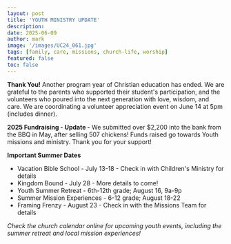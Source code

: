 ```yaml
---
layout: post
title: 'YOUTH MINISTRY UPDATE'
description:
date: 2025-06-09
author: mark
image: '/images/UC24_061.jpg'
tags: [family, care, missions, church-life, worship]
featured: false
toc: false
---
```


**Thank You!** Another program year of Christian education has ended. We are grateful to the parents who supported their student's participation, and the volunteers who poured into the next generation with love, wisdom, and care. We are coordinating a volunteer appreciation event on June 14 at 5pm (includes dinner).

**2025 Fundraising - Update -** We submitted over $2,200 into the bank from the BBQ in May, after selling 507 chickens! Funds raised go towards Youth missions and ministry. Thank you for your support!

**Important Summer Dates**

- Vacation Bible School - July 13-18 - Check in with Children's Ministry for details
- Kingdom Bound - July 28 - More details to come!
- Youth Summer Retreat - 6th-12th grade; August 16, 9a-9p
- Summer Mission Experiences - 6-12 grade; August 18-22
- Framing Frenzy - August 23 - Check in with the Missions Team for details

*Check the church calendar online for upcoming youth events, including the summer retreat and local mission experiences!*
